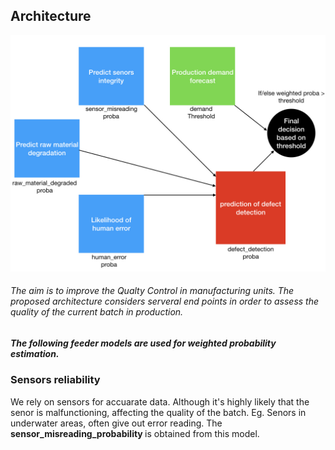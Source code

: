 ## Architecture

![Architecture](https://github.com/aniket-somwanshi/ai-based-quality-control/blob/master/Resources/architecture.jpeg)

###### The aim is to improve the Qualty Control in manufacturing units. The proposed architecture considers serveral end points in order to assess the quality of the current batch in production. 
##### The following feeder models are used for weighted probability estimation.

### Sensors reliability
We rely on sensors for accuarate data. Although it's highly likely that the senor is malfunctioning, affecting the quality of the batch. Eg. Senors in underwater areas, often give out error reading. 
The <b> sensor_misreading_probability </b> is obtained from this model.
